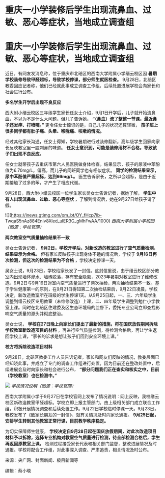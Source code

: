 # 重庆一小学装修后学生出现流鼻血、过敏、恶心等症状，当地成立调查组

# 重庆一小学装修后学生出现流鼻血、过敏、恶心等症状，当地成立调查组

近日，有网友发消息称，位于重庆市北碚区的西南大学附属小学缙云校区因 **暑期学校装修导致甲醛超标，导致学校停课，部分师生就医检查。**
9月28日，北碚区教委回应记者称，他们已经就此事成立调查工作组，后续处置进展学校会向家长和社会进行公布。

**多名学生开学后出现不良反应**

西大附小缙云校区三年级学生家长任女士介绍，9月1日开学后，儿子就开始流鼻血，本以为不是什么大问题，但儿子告诉她，
**“（鼻血）流了整整一节课，最近鼻子还发痒、打喷嚏。”** 更令任女士惊讶的是，自己儿子的状况还算轻微，
**孩子班上很多同学都有肚子痛、头晕、喉咙痛、咳嗽的情况。**

经过其他家长沟通，任女士得知，学校暑期进行过装修翻新，高年级学生回家向家长反映教室里一股刺鼻的味道。
**任女士意识到，可能是装修用材不合格，导致孩子们出现不良反应。**

任女士就带孩子去重庆市第六人民医院做身体检查。结果显示，孩子的尿液中苯酚值为6.70mg/L，偏高，而儿子的同班同学也有相似症状。
**同学的检测结果显示，尿中苯酚值严重超标，达到66mg/L。** 医生告诉家长，之所以会超标，是由于近期接触了过多的苯，才产生了相应代谢。

9月28日，西大附小缙云校区一位学生家长吴女士告诉记者，据她了解， **学生中有人出现流鼻血、过敏、恶心等症状**
，了解到情况后，她在9月27日给孩子请了假。

![](https://inews.gtimg.com/om_bt/OY_fHcp7lb-
TwqaS5nAz884Enlv8Xled_ulER3G_gMhFwAA/1000) _西南大学附属小学校园（图源：学校官网）_

**两次教室空气质量抽检结果不一致**

吴女士告诉记者， **9月2日，学校开学后，对新改造的教室进行了空气质量检测，结果显示为合格。** 但有家长反映孩子出现身体不适的情况后，学校于
**9月16日再次检测，但这次的检测结果为不合格** ，学校决定停课一天。

吴女士说，9月23日，学校给家长发了一封信。这封信里说，由于缙云校区部分教室内出现墙体渗水、墙砖脱落，存有安全隐患，2023年暑期对教室进行了维修改造。9月2日与9月16日对室内空气质量进行了两次抽检，两次抽检结果不一致。基于学生健康第一的原则，在9月21日得知第二次抽检结果后，9月22日凌晨，学校决定，新改造教室所在班级的学生停课1天。从9月25日起，一、三、六年级学生调整到缙云校区专用教室（未维修改造）上课，二、四年级学生调整到勉仁小学教室上课。同时在北碚区住建委及区生态环境局的监督下，委托专业公司立即查找影响空气质量的源头并彻底整治。

吴女士说， **学校在27日晚上向家长们提出了最新的措施，将在国庆放假期间拆除学校教室新改造项目的材料**
，再进行空气质量检测，待检测合格后，再让学生返回学校上课，“家长的诉求是想让孩子们回到安全环境上课。”

**校方将拆除改造项目材料**

9月28日，北碚区教委工作人员告诉记者，家长和网友们反映的情况，教委层面已经知晓此事，并成立了专门的调查工作组进行处置，因为目前还在整改处置中，后续进展会及时向家长和社会进行公布，
**“部分问题我们正在查实和核实之中，目前（学校教室）也在检测中。”**

![](https://inews.gtimg.com/om_bt/Oi6eKnoQDMMH5-viTDfNKm0q6k8wCVOVUUbdWd-1cxxdcAA/1000)
_学校情况说明（图源：学校官网）_

西南大学附属小学于9月27日在学校官网上发布了情况说明：网上反映，我校缮云校区新改造教室甲醛超标。学校立即上报主管部门，由上级相关部门成立联合工作组，积极开展情况调查和后续处置工作。9月22日学校临时停课一天。9月23日，我校发布了《致家长朋友的一封信》，就有关情况及时向家长通报。
**9月25日起，安排学生转到其他教室正常行课，目前教学秩序稳定。**

为切实保障师生健康，
**学校决定自9月28日起在国庆放假期间，对此次改造项目材料予以拆除，选择专业机构对教室空气质量进行检测，待全部检测合格后，学生再返回原教室上课。**
检测过程接受家长代表和相关部门监督，整改进展情况及时通报。学校将配合工作组，对此事深入调查、严肃追责，相关情况及时公布。

来源：央广网、封面新闻、极目新闻等

编辑：蔡小晓

